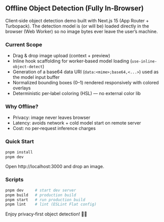 ## Offline Object Detection (Fully In‑Browser)

Client‑side object detection demo built with Next.js 15 (App Router + Turbopack). The detection model is (or will be) loaded directly in the browser (Web Worker) so no image bytes ever leave the user’s machine.

### Current Scope

- Drag & drop image upload (context + preview)
- Inline hook scaffolding for worker‑based model loading (`use-inline-object-detect`)
- Generation of a base64 data URI (`data:<mime>;base64,<...>`) used as the model input buffer
- Normalized bounding boxes (0–1) rendered responsively with colored overlays
- Deterministic per‑label coloring (HSL) — no external color lib

### Why Offline?

- Privacy: image never leaves browser
- Latency: avoids network + cold model start on remote server
- Cost: no per‑request inference charges

### Quick Start

```bash
pnpm install
pnpm dev
```

Open http://localhost:3000 and drop an image.

### Scripts

```bash
pnpm dev     # start dev server
pnpm build   # production build
pnpm start   # run production build
pnpm lint    # lint (ESLint Flat config)
```

Enjoy privacy‑first object detection! 🕵️‍♀️
